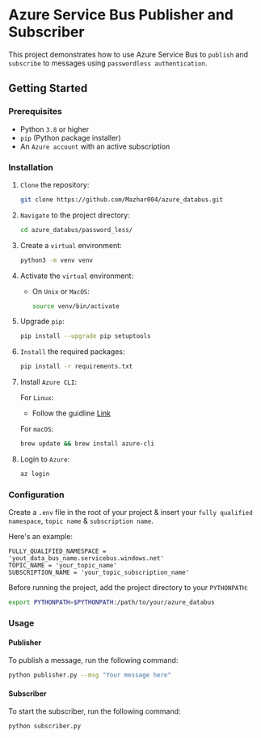 # Azure Service Bus Publisher and Subscriber

This project demonstrates how to use Azure Service Bus to `publish` and `subscribe` to messages using `passwordless authentication`.


## Getting Started

### Prerequisites

- Python `3.8` or higher
- `pip` (Python package installer)
- An `Azure account` with an active subscription

### Installation

1. `Clone` the repository:

    ```bash
    git clone https://github.com/Mazhar004/azure_databus.git
    ```
2. `Navigate` to the project directory:

    ```bash
    cd azure_databus/password_less/
    ```

3. Create a `virtual` environment:
    ```bash
    python3 -m venv venv
    ```
4. Activate the `virtual` environment:
   - On `Unix` or `MacOS`:

        ```bash
        source venv/bin/activate
        ```
5. Upgrade `pip`:
    ```bash
    pip install --upgrade pip setuptools
    ```

6. `Install` the required packages:
    ```bash
    pip install -r requirements.txt
    ```
7. Install `Azure CLI`:

    For `Linux`:

    - Follow the guidline [Link](https://learn.microsoft.com/en-us/cli/azure/install-azure-cli-linux?pivots=apt)

    For `macOS`:

    ```bash
    brew update && brew install azure-cli
    ```

8. Login to `Azure`:

    ```bash
    az login
    ```
### Configuration
Create a `.env` file in the root of your project & insert your `fully qualified namespace`, `topic name` & `subscription name`.

Here's an example:
```env
FULLY_QUALIFIED_NAMESPACE = 'yout_data_bus_name.servicebus.windows.net'
TOPIC_NAME = 'your_topic_name'
SUBSCRIPTION_NAME = 'your_topic_subscription_name'
```


Before running the project, add the project directory to your `PYTHONPATH`:
```bash
export PYTHONPATH=$PYTHONPATH:/path/to/your/azure_databus
```

### Usage
#### Publisher
To publish a message, run the following command:
```bash
python publisher.py --msg "Your message here"
```

#### Subscriber
To start the subscriber, run the following command:
```bash
python subscriber.py
```
